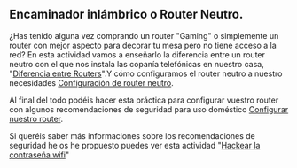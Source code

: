 ## Encaminador inlámbrico o Router Neutro.

¿Has tenido alguna vez comprando un router "Gaming" o simplemente un router con mejor aspecto para decorar tu mesa pero no tiene acceso a la red? En esta actividad vamos a enseñarlo la diferencia entre un router neutro con el que nos instala las copanía telefónicas en nuestro casa, "[Diferencia entre Routers](ActividadRQ5.1.md)".Y cómo configuramos el router neutro a nuestro necesidades [Configuración de router neutro](ActividadRQ5.2.md).

Al final del todo podéis hacer esta práctica para configurar vuestro router con algunos recomendaciones de seguridad para uso doméstico
[Configurar nuestro router](ActividadRQ5.3.md).

Si queréis saber más informaciones sobre los recomendaciones de seguridad he os he propuesto puedes ver esta actividad "[Hackear la contraseña wifi](https://nswhuei.github.io/hack-wifi/)"


